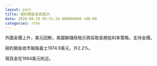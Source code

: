 ```yaml
---
layout: post
title: 紐約期金高收逾2%
date: 2020-08-29 05:51:34.000000000 +08:00
categories: rthk
---
```


外圍金價上升，美元回軟，美國聯儲局暗示將採取長期低利率策略，支持金價。

紐約期金收市報每盎士1974.9美元，升2.2%。

現貨金在1964美元附近。
